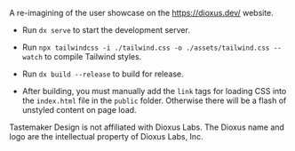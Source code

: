 A re-imagining of the user showcase on the https://dioxus.dev/ website.

- Run `dx serve` to start the development server.

- Run `npx tailwindcss -i ./tailwind.css -o ./assets/tailwind.css --watch` to compile Tailwind styles.

- Run `dx build --release` to build for release.

- After building, you must manually add the `link` tags for loading CSS into the `index.html` file in the `public` folder. Otherwise there will be a flash of unstyled content on page load.

Tastemaker Design is not affiliated with Dioxus Labs. The Dioxus name and logo are the intellectual property of Dioxus Labs, Inc.
